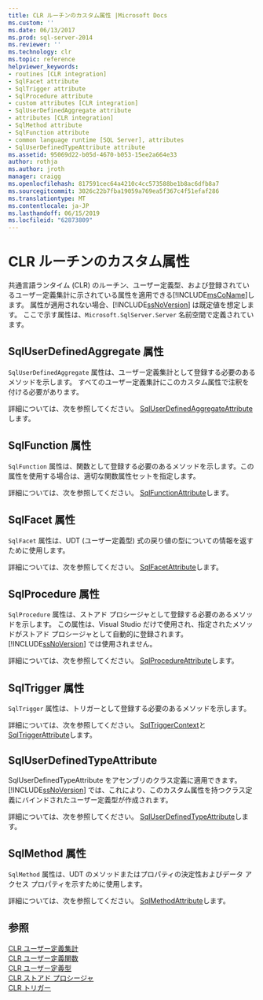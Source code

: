 ```yaml
---
title: CLR ルーチンのカスタム属性 |Microsoft Docs
ms.custom: ''
ms.date: 06/13/2017
ms.prod: sql-server-2014
ms.reviewer: ''
ms.technology: clr
ms.topic: reference
helpviewer_keywords:
- routines [CLR integration]
- SqlFacet attribute
- SqlTrigger attribute
- SqlProcedure attribute
- custom attributes [CLR integration]
- SqlUserDefinedAggregate attribute
- attributes [CLR integration]
- SqlMethod attribute
- SqlFunction attribute
- common language runtime [SQL Server], attributes
- SqlUserDefinedTypeAttribute attribute
ms.assetid: 95069d22-b05d-4670-b053-15ee2a664e33
author: rothja
ms.author: jroth
manager: craigg
ms.openlocfilehash: 817591cec64a4210c4cc573588be1b8ac6dfb8a7
ms.sourcegitcommit: 3026c22b7fba19059a769ea5f367c4f51efaf286
ms.translationtype: MT
ms.contentlocale: ja-JP
ms.lasthandoff: 06/15/2019
ms.locfileid: "62873809"
---
```

# <a name="custom-attributes-for-clr-routines"></a>CLR ルーチンのカスタム属性
  共通言語ランタイム (CLR) のルーチン、ユーザー定義型、および登録されているユーザー定義集計に示されている属性を適用できる[!INCLUDE[msCoName](../../../includes/ssnoversion-md.md)]します。 属性が適用されない場合、[!INCLUDE[ssNoVersion](../../../includes/ssnoversion-md.md)] は既定値を想定します。 ここで示す属性は、`Microsoft.SqlServer.Server` 名前空間で定義されています。  
  
## <a name="the-sqluserdefinedaggregate-attribute"></a>SqlUserDefinedAggregate 属性  
 `SqlUserDefinedAggregate` 属性は、ユーザー定義集計として登録する必要のあるメソッドを示します。 すべてのユーザー定義集計にこのカスタム属性で注釈を付ける必要があります。  
  
 詳細については、次を参照してください。 [SqlUserDefinedAggregateAttribute](https://go.microsoft.com/fwlink/?LinkId=124626)します。  
  
## <a name="the-sqlfunction-attribute"></a>SqlFunction 属性  
 `SqlFunction` 属性は、関数として登録する必要のあるメソッドを示します。この属性を使用する場合は、適切な関数属性セットを指定します。  
  
 詳細については、次を参照してください。 [SqlFunctionAttribute](https://go.microsoft.com/fwlink/?LinkId=128019)します。  
  
## <a name="the-sqlfacet-attribute"></a>SqlFacet 属性  
 `SqlFacet` 属性は、UDT (ユーザー定義型) 式の戻り値の型についての情報を返すために使用します。  
  
 詳細については、次を参照してください。 [SqlFacetAttribute](https://go.microsoft.com/fwlink/?LinkId=128020)します。  
  
## <a name="the-sqlprocedure-attribute"></a>SqlProcedure 属性  
 `SqlProcedure` 属性は、ストアド プロシージャとして登録する必要のあるメソッドを示します。 この属性は、Visual Studio だけで使用され、指定されたメソッドがストアド プロシージャとして自動的に登録されます。[!INCLUDE[ssNoVersion](../../../includes/ssnoversion-md.md)] では使用されません。  
  
 詳細については、次を参照してください。 [SqlProcedureAttribute](https://go.microsoft.com/fwlink/?LinkId=128021)します。  
  
## <a name="the-sqltrigger-attribute"></a>SqlTrigger 属性  
 `SqlTrigger` 属性は、トリガーとして登録する必要のあるメソッドを示します。  
  
 詳細については、次を参照してください。 [SqlTriggerContext](https://go.microsoft.com/fwlink/?LinkId=128022)と[SqlTriggerAttribute](https://go.microsoft.com/fwlink/?LinkId=203898)します。  
  
## <a name="the-sqluserdefinedtypeattribute"></a>SqlUserDefinedTypeAttribute  
 SqlUserDefinedTypeAttribute をアセンブリのクラス定義に適用できます。 [!INCLUDE[ssNoVersion](../../../includes/ssnoversion-md.md)] では、これにより、このカスタム属性を持つクラス定義にバインドされたユーザー定義型が作成されます。  
  
 詳細については、次を参照してください。 [SqlUserDefinedTypeAttribute](https://go.microsoft.com/fwlink/?LinkId=128024)します。  
  
## <a name="the-sqlmethod-attribute"></a>SqlMethod 属性  
 `SqlMethod` 属性は、UDT のメソッドまたはプロパティの決定性およびデータ アクセス プロパティを示すために使用します。  
  
 詳細については、次を参照してください。 [SqlMethodAttribute](https://go.microsoft.com/fwlink/?LinkId=128025)します。  
  
## <a name="see-also"></a>参照  
 [CLR ユーザー定義集計](../../clr-integration-database-objects-user-defined-functions/clr-user-defined-aggregates.md)   
 [CLR ユーザー定義関数](../../clr-integration-database-objects-user-defined-functions/clr-user-defined-functions.md)   
 [CLR ユーザー定義型](../../clr-integration-database-objects-user-defined-types/clr-user-defined-types.md)   
 [CLR ストアド プロシージャ](../../../database-engine/dev-guide/clr-stored-procedures.md)   
 [CLR トリガー](../../../database-engine/dev-guide/clr-triggers.md)  
  
  
